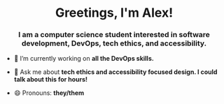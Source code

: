 
<h1 align="center">Greetings, I'm Alex!</h1>
<h3 align="center">I am a computer science student interested in software development, DevOps, tech ethics, and accessibility.</h3>

- 🌱 I’m currently working on **all the DevOps skills.**

- 💬 Ask me about **tech ethics and accessibility focused design. I could talk about this for hours!**

- 😄 Pronouns: **they/them**


